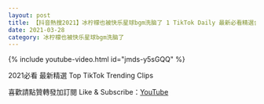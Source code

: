 ```yaml
---
layout: post
title: 【抖音熱搜2021】冰柠檬也被快乐星球bgm洗脑了 1 TikTok Daily 最新必看精選合集2021 03 28
date: 2021-03-28
category: 冰柠檬也被快乐星球bgm洗脑了
---
```


{% include youtube-video.html id="jmds-y5sGQQ" %}

2021必看 最新精選 Top TikTok Trending Clips

喜歡請點贊轉發加訂閱 Like & Subscribe：[YouTube](https://www.youtube.com/channel/UCAoR7VcanIPd04uEq_GIylA/videos)

